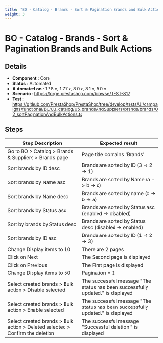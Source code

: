 ```yaml
---
title: "BO - Catalog - Brands - Sort & Pagination Brands and Bulk Actions"
weight: 3
---
```


# BO - Catalog - Brands - Sort & Pagination Brands and Bulk Actions
## Details
* **Component** : Core
* **Status** : Automated
* **Automated on** : 1.7.8.x, 1.7.7.x, 8.0.x, 8.1.x, 9.0.x
* **Scenario** : https://forge.prestashop.com/browse/TEST-817
* **Test** : https://github.com/PrestaShop/PrestaShop/tree/develop/tests/UI/campaigns/functional/BO/03_catalog/05_brandsAndSuppliers/brands/brands/02_sortPaginationAndBulkActions.ts

## Steps
| Step Description | Expected result |
| ----- | ----- |
| Go to BO > Catalog > Brands & Suppliers > Brands page | Page title contains 'Brands' |
| Sort brands by ID desc | Brands are sorted by ID (3 -> 2 -> 1) |
| Sort brands by Name asc | Brands are sorted by Name (a -> b -> c) |
| Sort brands by Name desc | Brands are sorted by name (c -> b -> a) |
| Sort brands by Status asc | Brands are sorted by Status asc (enabled -> disabled) |
| Sort by brands by Status desc | Brands are sorted by Status desc (disabled -> enabled) |
| Sort brands by ID asc | Brands are sorted by ID (1 -> 2 -> 3) |
| Change Display items to 10 | There are 2 pages |
| Click on Next | The Second page is displayed |
| Click on Previous | The First page is displayed |
| Change Display items to 50 | Pagination = 1 |
| Select created brands > Bulk action > Disable selected | The successful message "The status has been successfully updated." is displayed |
| Select created brands > Bulk action > Enable selected | The successful message "The status has been successfully updated." is displayed |
| Select created brands > Bulk action > Deleted selected > Confirm the deletion | The successful message "Successful deletion." is displayed |